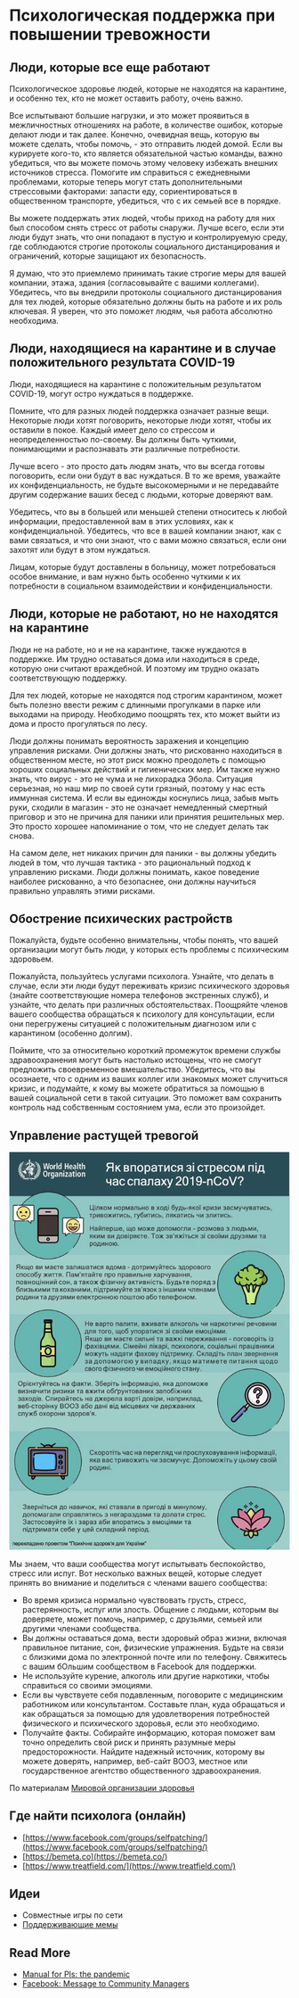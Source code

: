 # Психологическая поддержка при повышении тревожности

## Люди, которые все еще работают

Психологическое здоровье людей, которые не находятся на карантине, и особенно тех, кто не может оставить работу, очень важно. 

Все испытывают большие нагрузки, и это может проявиться в межличностных отношениях на работе, в количестве ошибок, которые делают люди и так далее.  Конечно, очевидная вещь, которую вы можете сделать, чтобы помочь, - это отправить людей домой. Если вы курируете кого-то, кто является обязательной частью команды, важно убедиться, что вы можете помочь этому человеку избежать внешних источников стресса. Помогите им справиться с ежедневными проблемами, которые теперь могут стать дополнительными стрессовыми факторами: запасти еду, сориентироваться в общественном транспорте, убедиться, что с их семьей все в порядке. 

Вы можете поддержать этих людей, чтобы приход на работу для них был способом снять стресс от работы снаружи. Лучше всего, если эти люди будут знать, что они попадают в пустую и контролируемую среду, где соблюдаются строгие протоколы социального дистанцирования и ограничений, которые защищают их безопасность. 

Я думаю, что это  приемлемо принимать такие строгие меры для вашей компании, этажа, здания \(согласовывайте с вашими коллегами\). Убедитесь, что вы внедрили протоколы социального дистанцирования для тех людей, которые обязательно должны быть на работе и их роль ключевая. Я уверен, что это поможет людям, чья работа абсолютно необходима.

## Люди, находящиеся на карантине и в случае положительного результата COVID-19

Люди, находящиеся на карантине с положительным результатом COVID-19,  могут остро нуждаться в поддержке. 

Помните, что для разных людей поддержка означает разные вещи. Некоторые люди хотят поговорить, некоторые люди хотят, чтобы их  оставили в покое. Каждый имеет дело со стрессом и неопределенностью по-своему. Вы должны быть чуткими, понимающими и распознавать эти различные потребности. 

Лучше всего -  это просто дать людям знать, что вы всегда готовы поговорить, если они будут в вас нуждаться. В то же время, уважайте их конфиденциальность, не будьте высокомерными и не передавайте другим содержание ваших бесед с людьми, которые доверяют вам.

Убедитесь, что вы в большей или меньшей степени относитесь к любой информации, предоставленной вам в этих условиях, как к конфиденциальной. Убедитесь, что все в вашей компании знают, как с вами связаться, и что они знают, что с вами можно связаться, если они захотят или будут в этом нуждаться. 

Лицам, которые будут доставлены в больницу, может потребоваться особое  внимание, и вам нужно быть особенно чуткими к их потребности в социальном взаимодействии  и конфиденциальности.

## Люди, которые не работают, но не находятся на карантине

Люди не на работе, но и не на карантине, также нуждаются в поддержке. Им трудно оставаться дома или находиться в среде, которую они считают враждебной. И поэтому им трудно оказать соответствующую поддержку. 

Для тех людей, которые не находятся под строгим карантином, может быть полезно ввести режим с длинными прогулками в парке или выходами на природу. Необходимо поощрять тех, кто может выйти из дома и просто прогуляться по лесу. 

Люди должны понимать вероятность заражения и концепцию управления рисками. Они должны знать, что рискованно находиться в общественном месте, но этот риск можно преодолеть с помощью хороших социальных действий и гигиенических мер. Им также нужно знать, что вирус - это не чума и не лихорадка Эбола. Ситуация серьезная, но наш мир по своей сути грязный, поэтому у нас есть иммунная система. И если вы единожды  коснулись лица, забыв мыть руки, сходили в магазин - это не означает немедленный смертный приговор и это не причина для паники или принятия решительных мер. Это просто хорошее напоминание о том, что не следует делать так снова. 

На самом деле, нет никаких причин для паники - вы должны убедить людей в том, что лучшая тактика - это рациональный подход к управлению рисками. Люди должны понимать, какое поведение наиболее рискованно, а что безопаснее, они должны научиться правильно управлять этими рисками.

## Обострение психических растройств

Пожалуйста, будьте особенно внимательны, чтобы понять, что вашей организации могут быть люди, у  которых есть проблемы с психическим здоровьем. 

Пожалуйста, пользуйтесь услугами психолога. Узнайте, что делать в случае, если эти люди будут переживать кризис психического здоровья \(знайте соответствующие номера телефонов экстренных служб\), и узнайте, что делать при различных обстоятельствах. Поощряйте членов вашего сообщества обращаться к психологу для консультации, если они перегружены ситуацией с положительным диагнозом или с карантином \(особенно долгим\). 

Поймите, что за относительно короткий промежуток времени службы здравоохранения могут быть настолько истощены, что не смогут предложить своевременное вмешательство. Убедитесь, что вы осознаете, что с одним из ваших коллег или знакомых может случиться кризис, и подумайте, к кому вы можете обратиться за помощью в вашей социальной сети в такой ситуации. Это поможет вам сохранить контроль над собственным состоянием ума, если это произойдет.

## Управление растущей тревогой

![](.gitbook/assets/image%20%282%29.png)

Мы знаем, что ваши сообщества могут испытывать беспокойство, стресс или испуг. Вот несколько важных вещей, которые следует принять во внимание и поделиться с членами вашего сообщества:

* Во время кризиса нормально чувствовать грусть, стресс, растерянность, испуг или злость. Общение с людьми, которым вы доверяете, может помочь, например, с друзьями, семьей или другими членами сообщества.
* Вы должны оставаться дома, вести здоровый образ жизни, включая правильное питание, сон, физические упражнения. Будьте на связи с близкими дома по электронной почте или по телефону. Свяжитесь с вашим бОльшим сообществом в  Facebook для поддержки.
* Не используйте курение, алкоголь или другие наркотики, чтобы справиться со своими эмоциями.
* Если вы чувствуете себя подавленным, поговорите с медицинским работником или консультантом. Составьте план, куда обращаться и как обращаться за помощью для удовлетворения потребностей физического и психического здоровья, если это необходимо.
* Получайте факты. Собирайте информацию, которая поможет вам точно определить свой риск и принять разумные меры предосторожности. Найдите надежный источник, которому вы можете доверять, например, веб-сайт ВООЗ,  местное или государственное агентство общественного здравоохранения.

По материалам [Мировой организации здоровья](https://www.epi-win.com/all-resources/coping-with-stress-during-the-covid-19-outbreak?fbclid=IwAR3tvREa9NOt0zWswh9aReawfbRsrpiXje0y7oRMx4ZlNySRD-da3ScO-88)

## Где найти психолога \(онлайн\)

* [https://www.facebook.com/groups/selfpatching/](https://www.facebook.com/groups/selfpatching/)
* [https://bemeta.co](https://bemeta.co/)
* [https://www.treatfield.com/](https://www.treatfield.com/)

## Идеи

* Совместные игры по сети
* [Поддерживающие мемы](https://www.facebook.com/groups/coronavirus.memes)

## Read More

* [Manual for PIs: the pandemic](https://docs.google.com/document/d/1X9QS8CCJ_oVxIaX_ChOzlrgfz_CY2xGipwgSFhyVfME/mobilebasic?usp=gmail_thread)
* [Facebook: Message to Community Managers](https://www.facebook.com/community/whats-new/communities-health-information-coronavirus/)

